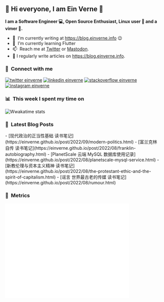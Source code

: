 ## 👋 Hi everyone, I am Ein Verne 👋

**I am a Software Engineer 💻, Open Source Enthusiast, Linux user :penguin: and a vimer :man:.**

- 🔭 &nbsp;I’m currently writing at <https://blog.einverne.info> :wink:
- 🌱 &nbsp;I’m currently learning Flutter
- 📫 &nbsp;Reach me at [Twitter](https://twitter.com/einverne) or <a rel="me" href="https://m.gtk.pw/@einverne">Mastodon</a>.
- 📝 I regularly write articles on <https://blog.einverne.info>.


<h3 align="left">🔗 &nbsp;Connect with me</h3>
<a href="https://twitter.com/einverne" target="blank"><img align="center" src="https://raw.githubusercontent.com/rahuldkjain/github-profile-readme-generator/master/src/images/icons/Social/twitter.svg" alt="twitter einverne" height="30" width="40" /></a>
<a href="https://linkedin.com/in/einverne" target="blank"><img align="center" src="https://raw.githubusercontent.com/rahuldkjain/github-profile-readme-generator/master/src/images/icons/Social/linked-in-alt.svg" alt="linkedin einverne" height="30" width="40" /></a>
<a href="https://stackoverflow.com/users/1820217/einverne" target="blank"><img align="center" src="https://raw.githubusercontent.com/rahuldkjain/github-profile-readme-generator/master/src/images/icons/Social/stack-overflow.svg" alt="stackoverflow einverne" height="30" width="40" /></a>
<a href="https://instagram.com/einverne" target="blank"><img align="center" src="https://raw.githubusercontent.com/rahuldkjain/github-profile-readme-generator/master/src/images/icons/Social/instagram.svg" alt="instagram einverne" height="30" width="40" /></a>

<h3 align="left">📊 &nbsp;This week I spent my time on</h3>

![Wwakatime stats](https://github-readme-stats-taupe-two.vercel.app/api/wakatime?username=einverne&hide_title=true&hide_border=true&langs_count=5&bg_color=00000000&text_color=777)


<h3 align="left">📕 &nbsp;Latest Blog Posts</h3>
<!-- BLOG-POST-LIST:START -->
- [现代政治的正当性基础 读书笔记](https://einverne.github.io/post/2022/09/modern-politics.html)
- [富兰克林自传 读书笔记](https://einverne.github.io/post/2022/08/franklin-autobiography.html)
- [PlanetScale 云端 MySQL 数据库使用记录](https://einverne.github.io/post/2022/08/planetscale-mysql-service.html)
- [新教伦理与资本主义精神 读书笔记](https://einverne.github.io/post/2022/08/the-protestant-ethic-and-the-spirit-of-capitalism.html)
- [谣言 世界最古老的传媒 读书笔记](https://einverne.github.io/post/2022/08/rumour.html)
<!-- BLOG-POST-LIST:END -->

<h3 align="left">👻 &nbsp;Metrics</h3>
<img align="left" src="/metrics.base.svg" alt="Metrics" width="400">
